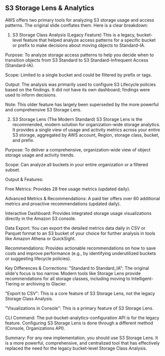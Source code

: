 ## S3 Storage Lens & Analytics
AWS offers two primary tools for analyzing S3 storage usage and access patterns. The original slide conflates them. Here is a clear breakdown:

1. S3 Storage Class Analysis (Legacy Feature)
This is a legacy, bucket-level feature that helped analyze access patterns for a specific bucket or prefix to make decisions about moving objects to Standard-IA.

Purpose: To analyze storage access patterns to help you decide when to transition objects from S3 Standard to S3 Standard-Infrequent Access (Standard-IA).

Scope: Limited to a single bucket and could be filtered by prefix or tags.

Output: The analysis was primarily used to configure S3 Lifecycle policies based on the findings. It did not have its own dashboard; findings were used to inform decisions.

Note: This older feature has largely been superseded by the more powerful and comprehensive S3 Storage Lens.

2. S3 Storage Lens (The Modern Standard)
S3 Storage Lens is the recommended, modern solution for organization-wide storage analytics. It provides a single view of usage and activity metrics across your entire S3 storage, aggregated by AWS account, Region, storage class, bucket, and prefix.

Purpose: To deliver a comprehensive, organization-wide view of object storage usage and activity trends.

Scope: Can analyze all buckets in your entire organization or a filtered subset.

Output & Features:

Free Metrics: Provides 28 free usage metrics (updated daily).

Advanced Metrics & Recommendations: A paid tier offers over 60 additional metrics and proactive recommendations (updated daily).

Interactive Dashboard: Provides integrated storage usage visualizations directly in the Amazon S3 console.

Data Export: You can export the detailed metrics data daily in CSV or Parquet format to an S3 bucket of your choice for further analysis in tools like Amazon Athena or QuickSight.

Recommendations: Provides actionable recommendations on how to save costs and improve performance (e.g., by identifying underutilized buckets or suggesting lifecycle policies).

Key Differences & Corrections:
"Standard to Standard_IA": The original slide's focus is too narrow. Modern tools like Storage Lens provide recommendations for all storage classes, including moving to Intelligent-Tiering or archiving to Glacier.

"Export to CSV": This is a core feature of S3 Storage Lens, not the legacy Storage Class Analysis.

"Visualizations in Console": This is a primary feature of S3 Storage Lens.

CLI Command: The put-bucket-analytics-configuration API is for the legacy feature. Configuring S3 Storage Lens is done through a different method (Console, Organizations API).

Summary:
For any new implementation, you should use S3 Storage Lens. It is a more powerful, comprehensive, and centralized tool that has effectively replaced the need for the legacy bucket-level Storage Class Analysis.